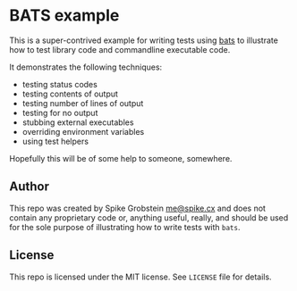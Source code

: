 # BATS example

This is a super-contrived example for writing tests using [bats](https://github.com/bats-core/bats-core) to
illustrate how to test library code and commandline executable code.

It demonstrates the following techniques:

 * testing status codes
 * testing contents of output
 * testing number of lines of output
 * testing for no output
 * stubbing external executables
 * overriding environment variables
 * using test helpers

Hopefully this will be of some help to someone, somewhere.

## Author

This repo was created by Spike Grobstein <me@spike.cx> and does not contain any proprietary code or, anything
useful, really, and should be used for the sole purpose of illustrating how to write tests with `bats`.

## License

This repo is licensed under the MIT license. See `LICENSE` file for details.

